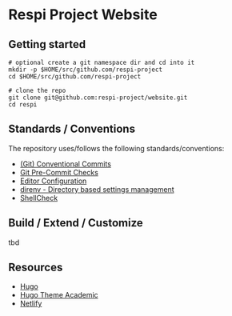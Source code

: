 # Respi Project Website

## Getting started

```shell
# optional create a git namespace dir and cd into it
mkdir -p $HOME/src/github.com/respi-project
cd $HOME/src/github.com/respi-project

# clone the repo
git clone git@github.com:respi-project/website.git
cd respi
```

## Standards / Conventions

The repository uses/follows the following standards/conventions:

* [(Git) Conventional Commits](https://www.conventionalcommits.org/en/v1.0.0/)
* [Git Pre-Commit Checks](https://pre-commit.com/)
* [Editor Configuration](https://editorconfig.org)
* [direnv - Directory based settings management](https://direnv.net/)
* [ShellCheck](https://github.com/koalaman/shellcheck)

## Build / Extend / Customize

tbd

## Resources

* [Hugo](https://gohugo.io/)
* [Hugo Theme Academic](https://sourcethemes.com/academic/)
* [Netlify](https://www.netlify.com/)
